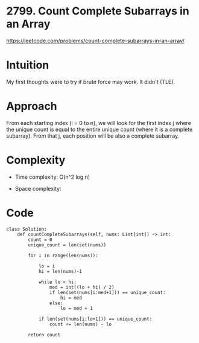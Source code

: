 # 2799. Count Complete Subarrays in an Array

https://leetcode.com/problems/count-complete-subarrays-in-an-array/

# Intuition
<!-- Describe your first thoughts on how to solve this problem. -->
My first thoughts were to try if brute force may work. It didn't (TLE).


# Approach
<!-- Describe your approach to solving the problem. -->

From each starting index (i = 0 to n), we will look for the first index j where the unique count is equal to the entire unique count (where it is a complete subarray). From that j, each position will be also a complete subarray.


# Complexity
- Time complexity: O(n^2 log n)
<!-- Add your time complexity here, e.g. $$O(n)$$ -->

- Space complexity:
<!-- Add your space complexity here, e.g. $$O(n)$$ -->

# Code
```python3 []
class Solution:
    def countCompleteSubarrays(self, nums: List[int]) -> int:
        count = 0
        unique_count = len(set(nums))

        for i in range(len(nums)):

            lo = i
            hi = len(nums)-1

            while lo < hi:
                med = int((lo + hi) / 2)
                if len(set(nums[i:med+1])) == unique_count:
                    hi = med
                else:
                    lo = med + 1

            if len(set(nums[i:lo+1])) == unique_count:
                count += len(nums) - lo

        return count
```
